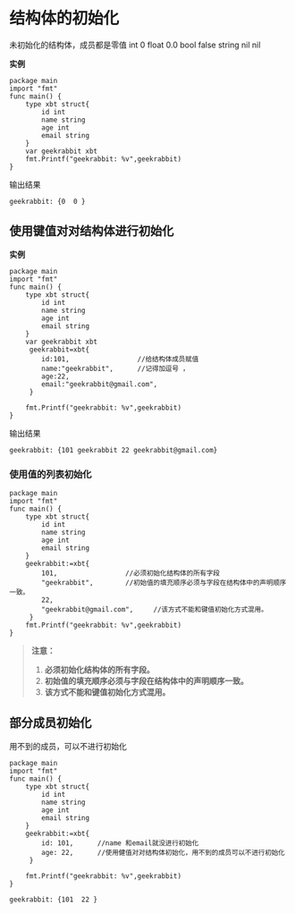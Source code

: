 # 结构体的初始化

未初始化的结构体，成员都是零值 int 0 float 0.0 bool false string nil nil

**实例**

```golang
package main
import "fmt"
func main() {
	type xbt struct{
		id int
		name string
		age int
		email string 
	}
	var geekrabbit xbt
	fmt.Printf("geekrabbit: %v",geekrabbit)
}
```

输出结果

`geekrabbit: {0  0 }`



## 使用键值对对结构体进行初始化

**实例**

```golang
package main
import "fmt"
func main() {
	type xbt struct{
		id int
		name string
		age int
		email string 
	}
	var geekrabbit xbt
	 geekrabbit=xbt{
		id:101,                 //给结构体成员赋值
		name:"geekrabbit",      //记得加逗号 ，
		age:22,
		email:"geekrabbit@gmail.com",
	 }

	fmt.Printf("geekrabbit: %v",geekrabbit)
}
```

输出结果

`geekrabbit: {101 geekrabbit 22 geekrabbit@gmail.com}`



### 使用值的列表初始化



```golang
package main
import "fmt"
func main() {
	type xbt struct{
		id int
		name string
		age int
		email string 
	} 
	geekrabbit:=xbt{
		101,                 //必须初始化结构体的所有字段
		"geekrabbit",        //初始值的填充顺序必须与字段在结构体中的声明顺序一致。
		22,
		"geekrabbit@gmail.com",     //该方式不能和键值初始化方式混用。
	 }
	fmt.Printf("geekrabbit: %v",geekrabbit)
} 

```

> **注意：**
>
> 1. **必须初始化结构体的所有字段。**
> 2. **初始值的填充顺序必须与字段在结构体中的声明顺序一致。**
> 3. **该方式不能和键值初始化方式混用。**



## 部分成员初始化

用不到的成员，可以不进行初始化



```golang
package main
import "fmt"
func main() {
	type xbt struct{
		id int
		name string
		age int
		email string 
	} 
	geekrabbit:=xbt{
		id: 101,      //name 和email就没进行初始化
		age: 22,      //使用健值对对结构体初始化，用不到的成员可以不进行初始化
	 }

	fmt.Printf("geekrabbit: %v",geekrabbit)
} 
```



`geekrabbit: {101  22 }`